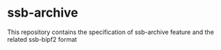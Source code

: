 # ssb-archive
This repository contains the specification of ssb-archive feature and the related ssb-bipf2 format
